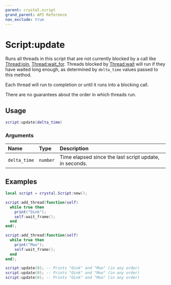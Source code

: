 ```yaml
---
parent: crystal.script
grand_parent: API Reference
nav_exclude: true
---
```


# Script:update

Runs all threads in this script that are not currently blocked by a call like [Thread:join](thread_join), [Thread:wait_for](thread_wait_for). Threads blocked by [Thread:wait](thread_wait) will run if they have waited long enough, as determined by `delta_time` values passed to this method.

Each thread will run to completion or until it runs into a blocking call.

There are no guarantees about the order in which threads run.

## Usage

```lua
script:update(delta_time)
```

### Arguments

| Name         | Type     | Description                                            |
| :----------- | :------- | :----------------------------------------------------- |
| `delta_time` | `number` | Time elapsed since the last script update, in seconds. |

## Examples

```lua
local script = crystal.Script:new();

script:add_thread(function(self)
  while true then
    print("Oink");
    self:wait_frame();
  end
end);

script:add_thread(function(self)
  while true then
    print("Moo");
    self:wait_frame();
  end
end);

script:update(0); -- Prints "Oink" and "Moo" (in any order)
script:update(0); -- Prints "Oink" and "Moo" (in any order)
script:update(0); -- Prints "Oink" and "Moo" (in any order)
```
